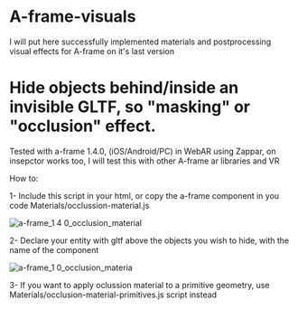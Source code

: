 # A-frame-visuals
I will put here successfully implemented materials and postprocessing visual effects for A-frame on it's last version

# Hide objects behind/inside an invisible GLTF, so "masking" or "occlusion" effect.
Tested with a-frame 1.4.0, (iOS/Android/PC) in WebAR using Zappar, on insepctor works too, I will test this with other A-frame ar libraries and VR

How to:

1- Include this script in your html, or copy the a-frame component in you code
Materials/occlussion-material.js

![a-frame_1 4 0_occlusion_material](https://user-images.githubusercontent.com/9389898/224532977-501bcd8e-2664-4f60-a62b-66678d2dd8ab.png)


2- Declare your entity with gltf above the objects you wish to hide, with the name of the component


![a-frame_1 0_occlusion_materia](https://user-images.githubusercontent.com/9389898/224534563-ad38c7df-fc4b-4f60-9a2c-df40ec8673b8.png)

3- If you want to apply oclussion material to a primitive geometry, use Materials/occlusion-material-primitives.js script instead
